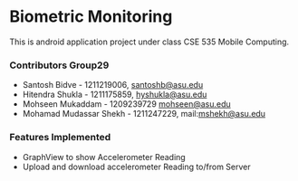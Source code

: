 # Biometric Monitoring

This is android application project under class CSE 535 Mobile Computing.

### Contributors Group29
  * Santosh Bidve -  1211219006, santoshb@asu.edu
  * Hitendra Shukla - 1211175859, hyshukla@asu.edu
  * Mohseen Mukaddam - 1209239729 mohseen@asu.edu
  * Mohamad Mudassar Shekh - 1211247229, mail:mshekh@asu.edu
  
### Features Implemented
* GraphView to show Accelerometer Reading
* Upload and download accelerometer Reading to/from Server
 
